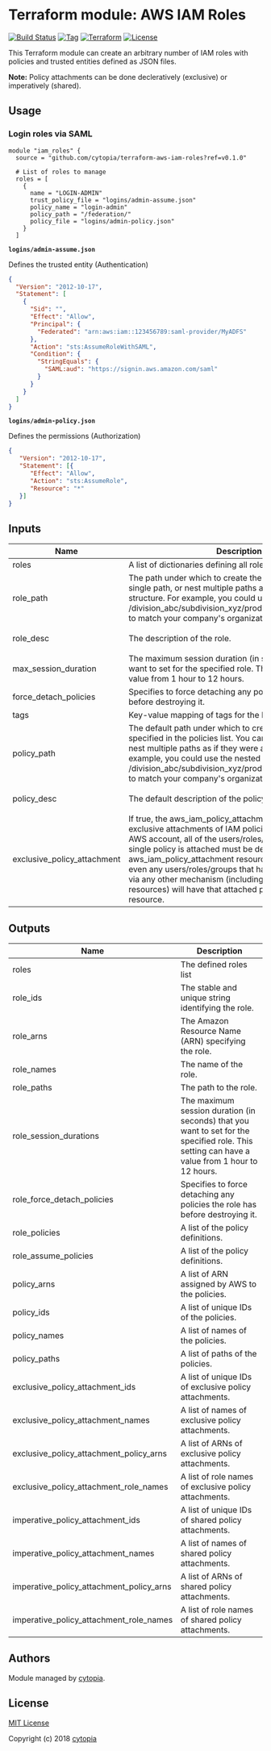 # Terraform module: AWS IAM Roles

[![Build Status](https://travis-ci.org/cytopia/terraform-aws-iam-roles.svg?branch=master)](https://travis-ci.org/cytopia/terraform-aws-iam-roles)
[![Tag](https://img.shields.io/github/tag/cytopia/terraform-aws-iam-roles.svg)](https://github.com/cytopia/terraform-aws-iam-roles/releases)
[![Terraform](https://img.shields.io/badge/Terraform--registry-aws--iam--roles-brightgreen.svg)](https://registry.terraform.io/modules/cytopia/iam-roles/aws/)
[![License](https://img.shields.io/badge/license-MIT-blue.svg)](https://opensource.org/licenses/MIT)

This Terraform module can create an arbitrary number of IAM roles with policies and trusted
entities defined as JSON files.

**Note:** Policy attachments can be done decleratively (exclusive) or imperatively (shared).


## Usage

### Login roles via SAML

```hcl
module "iam_roles" {
  source = "github.com/cytopia/terraform-aws-iam-roles?ref=v0.1.0"

  # List of roles to manage
  roles = [
    {
      name = "LOGIN-ADMIN"
      trust_policy_file = "logins/admin-assume.json"
      policy_name = "login-admin"
      policy_path = "/federation/"
      policy_file = "logins/admin-policy.json"
    }
  ]
```

**`logins/admin-assume.json`**

Defines the trusted entity (Authentication)
```json
{
  "Version": "2012-10-17",
  "Statement": [
    {
      "Sid": "",
      "Effect": "Allow",
      "Principal": {
        "Federated": "arn:aws:iam::123456789:saml-provider/MyADFS"
      },
      "Action": "sts:AssumeRoleWithSAML",
      "Condition": {
        "StringEquals": {
          "SAML:aud": "https://signin.aws.amazon.com/saml"
        }
      }
    }
  ]
}
```

**`logins/admin-policy.json`**

Defines the permissions (Authorization)
```json
{
   "Version": "2012-10-17",
   "Statement": [{
      "Effect": "Allow",
      "Action": "sts:AssumeRole",
      "Resource": "*"
   }]
}
```


## Inputs

| Name | Description | Type | Default | Required |
|------|-------------|:----:|:-----:|:-----:|
| roles | A list of dictionaries defining all roles. | list | n/a | yes |
| role\_path | The path under which to create the role. You can use a single path, or nest multiple paths as if they were a folder structure. For example, you could use the nested path /division_abc/subdivision_xyz/product_1234/engineering/ to match your company's organizational structure. | string | `"/"` | no |
| role\_desc | The description of the role. | string | `"Managed by Terraform"` | no |
| max\_session\_duration | The maximum session duration (in seconds) that you want to set for the specified role. This setting can have a value from 1 hour to 12 hours. | string | `"3600"` | no |
| force\_detach\_policies | Specifies to force detaching any policies the role has before destroying it. | string | `"true"` | no |
| tags | Key-value mapping of tags for the IAM role. | map | `<map>` | no |
| policy\_path | The default path under which to create the policy if not specified in the policies list. You can use a single path, or nest multiple paths as if they were a folder structure. For example, you could use the nested path /division_abc/subdivision_xyz/product_1234/engineering/ to match your company's organizational structure. | string | `"/"` | no |
| policy\_desc | The default description of the policy. | string | `"Managed by Terraform"` | no |
| exclusive\_policy\_attachment | If true, the aws_iam_policy_attachment resource creates exclusive attachments of IAM policies. Across the entire AWS account, all of the users/roles/groups to which a single policy is attached must be declared by a single aws_iam_policy_attachment resource. This means that even any users/roles/groups that have the attached policy via any other mechanism (including other Terraform resources) will have that attached policy revoked by this resource. | string | `"true"` | no |


## Outputs

| Name | Description |
|------|-------------|
| roles | The defined roles list |
| role\_ids | The stable and unique string identifying the role. |
| role\_arns | The Amazon Resource Name (ARN) specifying the role. |
| role\_names | The name of the role. |
| role\_paths | The path to the role. |
| role\_session\_durations | The maximum session duration (in seconds) that you want to set for the specified role. This setting can have a value from 1 hour to 12 hours. |
| role\_force\_detach\_policies | Specifies to force detaching any policies the role has before destroying it. |
| role\_policies | A list of the policy definitions. |
| role\_assume\_policies | A list of the policy definitions. |
| policy\_arns | A list of ARN assigned by AWS to the policies. |
| policy\_ids | A list of unique IDs of the policies. |
| policy\_names | A list of names of the policies. |
| policy\_paths | A list of paths of the policies. |
| exclusive\_policy\_attachment\_ids | A list of unique IDs of exclusive policy attachments. |
| exclusive\_policy\_attachment\_names | A list of names of exclusive policy attachments. |
| exclusive\_policy\_attachment\_policy\_arns | A list of ARNs of exclusive policy attachments. |
| exclusive\_policy\_attachment\_role\_names | A list of role names of exclusive policy attachments. |
| imperative\_policy\_attachment\_ids | A list of unique IDs of shared policy attachments. |
| imperative\_policy\_attachment\_names | A list of names of shared policy attachments. |
| imperative\_policy\_attachment\_policy\_arns | A list of ARNs of shared policy attachments. |
| imperative\_policy\_attachment\_role\_names | A list of role names of shared policy attachments. |


## Authors

Module managed by [cytopia](https://github.com/cytopia).


## License

[MIT License](LICENSE)

Copyright (c) 2018 [cytopia](https://github.com/cytopia)
